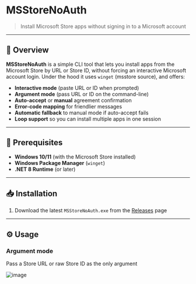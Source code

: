 # MSStoreNoAuth

> Install Microsoft Store apps without signing in to a Microsoft account

---

## 🚀 Overview

**MSStoreNoAuth** is a simple CLI tool that lets you install apps from the Microsoft Store by URL or Store ID, without forcing an interactive Microsoft account login. Under the hood it uses `winget` (msstore source), and offers:

- **Interactive mode** (paste URL or ID when prompted)  
- **Argument mode** (pass URL or ID on the command-line)  
- **Auto-accept** or **manual** agreement confirmation  
- **Error-code mapping** for friendlier messages  
- **Automatic fallback** to manual mode if auto-accept fails  
- **Loop support** so you can install multiple apps in one session  

---

## 🔧 Prerequisites

- **Windows 10/11** (with the Microsoft Store installed)  
- **Windows Package Manager** (`winget`)  
- **.NET 8 Runtime** (or later)  

---

## 📥 Installation

1. Download the latest `MSStoreNoAuth.exe` from the [Releases](https://github.com/you/MSStoreNoAuth/releases) page  

---

## ⚙️ Usage

### Argument mode

Pass a Store URL or raw Store ID as the only argument

![image](https://github.com/user-attachments/assets/f9222b20-fa76-49ec-8c80-362da89cb21e)
